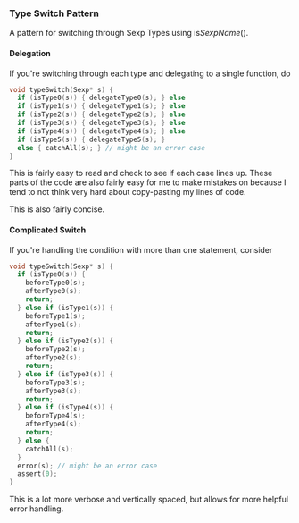 ### Type Switch Pattern

A pattern for switching through Sexp Types using is*SexpName*().

#### Delegation

If you're switching through each type and delegating to a single function, do

```c
void typeSwitch(Sexp* s) {
  if (isType0(s)) { delegateType0(s); } else
  if (isType1(s)) { delegateType1(s); } else
  if (isType2(s)) { delegateType2(s); } else
  if (isType3(s)) { delegateType3(s); } else
  if (isType4(s)) { delegateType4(s); } else
  if (isType5(s)) { delegateType5(s); } 
  else { catchAll(s); } // might be an error case
}
```

This is fairly easy to read and check to see if each case lines up.
These parts of the code are also fairly easy for me to make mistakes on 
because I tend to not think very hard about copy-pasting my lines of code.

This is also fairly concise.

#### Complicated Switch

If you're handling the condition with more than one statement, consider

```c
void typeSwitch(Sexp* s) {
  if (isType0(s)) { 
    beforeType0(s);
    afterType0(s);
    return; 
  } else if (isType1(s)) { 
    beforeType1(s);
    afterType1(s);
    return;
  } else if (isType2(s)) { 
    beforeType2(s);
    afterType2(s);
    return;
  } else if (isType3(s)) { 
    beforeType3(s);
    afterType3(s);
    return;
  } else if (isType4(s)) { 
    beforeType4(s);
    afterType4(s);
    return;
  } else {
    catchAll(s);  
  }
  error(s); // might be an error case
  assert(0);
}
```

This is a lot more verbose and vertically spaced, but allows for more helpful
error handling.